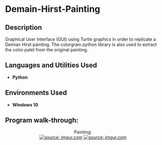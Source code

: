 <h1>Demain-Hirst-Painting</h1>

<h2>Description</h2>

Graphical User Interface (GUI) using Turtle graphics in order to replicate a Demian Hirst painting. The colorgram python library is also used to extract the color palet from the original painting.

<h2>Languages and Utilities Used</h2>

- <b>Python</b>
  
<h2>Environments Used </h2>

- <b>Windows 10</b>

<h2>Program walk-through:</h2>

<p align="center">
Painting: <br/>
<a href="https://imgur.com/IiKQoXu"><img src="https://i.imgur.com/IiKQoXu.jpg" title="source: imgur.com" /></a>
<a href="https://imgur.com/2LwFLFl"><img src="https://i.imgur.com/2LwFLFl.jpg" title="source: imgur.com" /></a>



